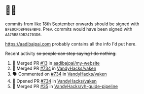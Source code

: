 # 👋🏻
<!--
**aadibajpai/aadibajpai** is a ✨ _special_ ✨ repository because its `README.md` (this file) appears on your GitHub profile.
-->
commits from like 18th September onwards should be signed with `BFE0CFDBF90E4BF0`. Prev. commits would have been signed with `AA75B83DB24703D6`.

https://aadibajpai.com probably contains all the info I'd put here.

Recent activity ~~so people can stop saying I do nothing~~:
<!--START_SECTION:activity-->
1. 🎉 Merged PR [#13](https://github.com/aadibajpai/my-website/pull/13) in [aadibajpai/my-website](https://github.com/aadibajpai/my-website)
2. 🎉 Merged PR [#734](https://github.com/VandyHacks/vaken/pull/734) in [VandyHacks/vaken](https://github.com/VandyHacks/vaken)
3. 🗣 Commented on [#734](https://github.com/VandyHacks/vaken/issues/734) in [VandyHacks/vaken](https://github.com/VandyHacks/vaken)
4. 💪 Opened PR [#734](https://github.com/VandyHacks/vaken/pull/734) in [VandyHacks/vaken](https://github.com/VandyHacks/vaken)
5. 🎉 Merged PR [#35](https://github.com/VandyHacks/vh-guide-pipeline/pull/35) in [VandyHacks/vh-guide-pipeline](https://github.com/VandyHacks/vh-guide-pipeline)
<!--END_SECTION:activity-->
